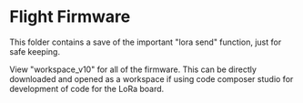 # Flight Firmware

This folder contains a save of the important "lora send" function, just for safe keeping.

View "workspace_v10" for all of the firmware. This can be directly downloaded and opened as a workspace if using
code composer studio for development of code for the LoRa board.
